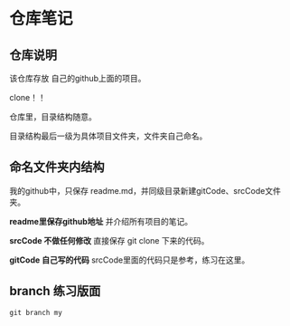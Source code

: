 # 仓库笔记

## 仓库说明

该仓库存放 自己的github上面的项目。

clone！！

仓库里，目录结构随意。

目录结构最后一级为具体项目文件夹，文件夹自己命名。

## 命名文件夹内结构

我的github中，只保存 readme.md，并同级目录新建gitCode、srcCode文件夹。

**readme里保存github地址** 并介绍所有项目的笔记。

**srcCode 不做任何修改** 直接保存 git clone 下来的代码。

**gitCode 自己写的代码** srcCode里面的代码只是参考，练习在这里。

## branch 练习版面

`git branch my`
